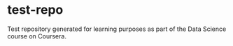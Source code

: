 # test-repo
Test repository generated for learning purposes as part of the Data Science course on Coursera. 
